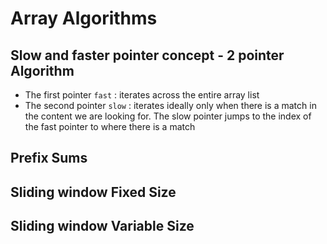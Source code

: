 # Array Algorithms

## Slow and faster pointer concept - 2 pointer Algorithm

- The first pointer `fast` : iterates across the entire array list
- The second pointer `slow` : iterates ideally only when there is a match in the
  content we are looking for. The slow pointer jumps to the index of the fast
  pointer to where there is a match

## Prefix Sums


## Sliding window Fixed Size


## Sliding window Variable Size

